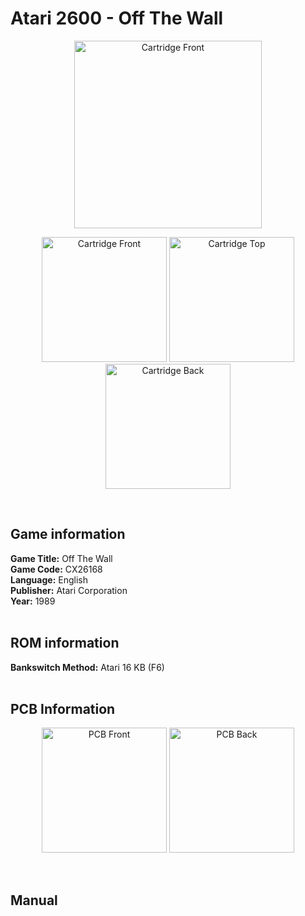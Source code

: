 # Atari 2600 - Off The Wall

<p align="center" width="100%">
	<img src="https://archive.org/download/A26_OFF_THE_WALL_CX26168/08_BOX_3D.jpg" alt="Cartridge Front" width="300"/>
</p>
<p align="center" width="100%">
	<img src="https://archive.org/download/A26_OFF_THE_WALL_CX26168/01_LABEL_FRONT.jpg" alt="Cartridge Front" width="200"/>
	<img src="https://archive.org/download/A26_OFF_THE_WALL_CX26168/02_LABEL_TOP.jpg" alt="Cartridge Top" width="200"/>
	<img src="https://archive.org/download/A26_OFF_THE_WALL_CX26168/03_CARTRIDGE_BACK.jpg" alt="Cartridge Back" width="200"/>
</p> <br/>

## Game information

**Game Title:** Off The Wall <br/>
**Game Code:** CX26168 <br/>
**Language:** English <br/>
**Publisher:** Atari Corporation <br/>
**Year:** 1989 <br/>
<br/>

## ROM information

**Bankswitch Method:** Atari 16 KB (F6) <br/>
<br/>

## PCB Information

<p align="center" width="100%">
	<img src="https://archive.org/download/A26_OFF_THE_WALL_CX26168/04_PCB_FRONT.jpg" alt="PCB Front" width="200"/>
	<img src="https://archive.org/download/A26_OFF_THE_WALL_CX26168/05_PCB_BACK.jpg" alt="PCB Back" width="200"/>
</p>
<br/>

## Manual
